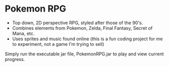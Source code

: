 # Pokemon RPG

 - Top down, 2D perspective RPG, styled after those of the 90's.  
 - Combines elements from Pokemon, Zelda, Final Fantasy, Secret of Mana, etc.
 - Uses sprites and music found online (this is a fun coding project for me to experiment, not a game I'm trying to sell)

Simply run the executable jar file, PokemonRPG.jar to play and view current progress.